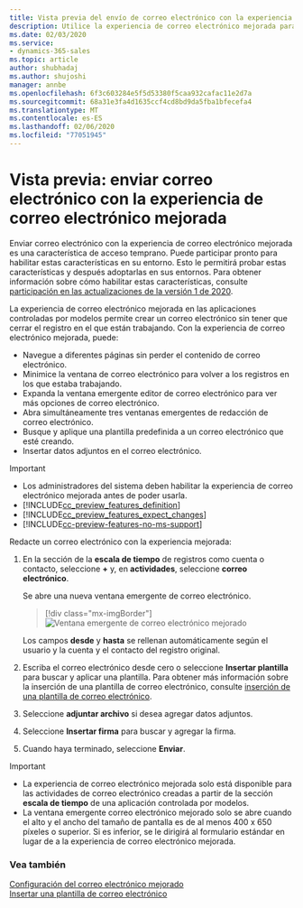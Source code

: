 ```yaml
---
title: Vista previa del envío de correo electrónico con la experiencia de correo electrónico mejorada en las aplicaciones controladas por modelos | MicrosoftDocs
description: Utilice la experiencia de correo electrónico mejorada para crear un correo electrónico sin tener que mantener el contexto del trabajo en el que está trabajando.
ms.date: 02/03/2020
ms.service:
- dynamics-365-sales
ms.topic: article
author: shubhadaj
ms.author: shujoshi
manager: annbe
ms.openlocfilehash: 6f3c603284e5f5d53380f5caa932cafac11e2d7a
ms.sourcegitcommit: 68a31e3fa4d1635ccf4cd8bd9da5fba1bfecefa4
ms.translationtype: MT
ms.contentlocale: es-ES
ms.lasthandoff: 02/06/2020
ms.locfileid: "77051945"
---
```

# <a name="preview-send-email-using-the-enhanced-email-experience"></a>Vista previa: enviar correo electrónico con la experiencia de correo electrónico mejorada

Enviar correo electrónico con la experiencia de correo electrónico mejorada es una característica de acceso temprano. Puede participar pronto para habilitar estas características en su entorno. Esto le permitirá probar estas características y después adoptarlas en sus entornos. Para obtener información sobre cómo habilitar estas características, consulte [participación en las actualizaciones de la versión 1 de 2020](https://docs.microsoft.com/power-platform/admin/opt-in-early-access-updates).

La experiencia de correo electrónico mejorada en las aplicaciones controladas por modelos permite crear un correo electrónico sin tener que cerrar el registro en el que están trabajando. Con la experiencia de correo electrónico mejorada, puede:

- Navegue a diferentes páginas sin perder el contenido de correo electrónico.
- Minimice la ventana de correo electrónico para volver a los registros en los que estaba trabajando.
- Expanda la ventana emergente editor de correo electrónico para ver más opciones de correo electrónico.
- Abra simultáneamente tres ventanas emergentes de redacción de correo electrónico.
- Busque y aplique una plantilla predefinida a un correo electrónico que esté creando.
- Insertar datos adjuntos en el correo electrónico.


> [!IMPORTANT]
> - Los administradores del sistema deben habilitar la experiencia de correo electrónico mejorada antes de poder usarla.
> - [!INCLUDE[cc_preview_features_definition](../includes/cc-preview-features-definition.md)]  
> - [!INCLUDE[cc_preview_features_expect_changes](../includes/cc-preview-features-expect-changes.md)]
> - [!INCLUDE[cc-preview-features-no-ms-support](../includes/cc-preview-features-no-ms-support.md)]

Redacte un correo electrónico con la experiencia mejorada:

1. En la sección de la **escala de tiempo** de registros como cuenta o contacto, seleccione **+** y, en **actividades**, seleccione **correo electrónico**.

   Se abre una nueva ventana emergente de correo electrónico. 

   > [!div class="mx-imgBorder"]
   > ![Ventana emergente de correo electrónico mejorado](media/enhanced-email-pop-up.png "Ventana emergente de correo electrónico mejorado")

   Los campos **desde** y **hasta** se rellenan automáticamente según el usuario y la cuenta y el contacto del registro original.

2. Escriba el correo electrónico desde cero o seleccione **Insertar plantilla** para buscar y aplicar una plantilla. Para obtener más información sobre la inserción de una plantilla de correo electrónico, consulte [inserción de una plantilla de correo electrónico](insert-email-template.md).

3. Seleccione **adjuntar archivo** si desea agregar datos adjuntos.

4. Seleccione **Insertar firma** para buscar y agregar la firma.

5. Cuando haya terminado, seleccione **Enviar**. 

> [!IMPORTANT]
> - La experiencia de correo electrónico mejorada solo está disponible para las actividades de correo electrónico creadas a partir de la sección **escala de tiempo** de una aplicación controlada por modelos. 
> - La ventana emergente correo electrónico mejorado solo se abre cuando el alto y el ancho del tamaño de pantalla es de al menos 400 x 650 píxeles o superior. Si es inferior, se le dirigirá al formulario estándar en lugar de a la experiencia de correo electrónico mejorada. 

### <a name="see-also"></a>Vea también

[Configuración del correo electrónico mejorado](https://docs.microsoft.com/power-platform/admin/system-settings-dialog-box-email-tab)<br>
[Insertar una plantilla de correo electrónico](insert-email-template.md)
